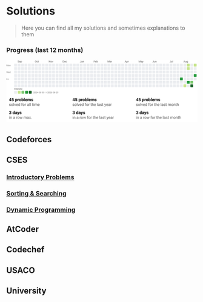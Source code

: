 # Solutions
> Here you can find all my solutions and sometimes explanations to them

### Progress (last 12 months)

<a href="zadditional/docs/progress.html">
  <img src="zadditional/progress_dashboard.svg" alt="Competitive programming progress heatmap and stats">
</a>

## Codeforces

## CSES
### [Introductory Problems](./CSES/0.Solutions/01.%20introduction.md)

### [Sorting & Searching](./CSES/0.Solutions/02.%20sorting_searching.md)

### [Dynamic Programming](./CSES/0.Solutions/03.%20Dynamic%20Programming.md)

## AtCoder

## Codechef

## USACO

## University
